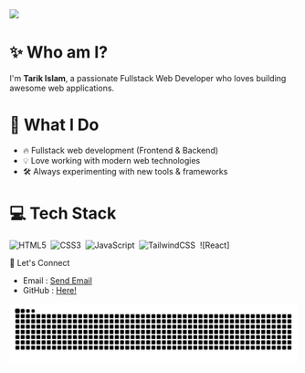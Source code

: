 <img src='https://user-images.githubusercontent.com/74038190/212749447-bfb7e725-6987-49d9-ae85-2015e3e7cc41.gif'>

# ✨ Who am I?
I'm **Tarik Islam**, a passionate Fullstack Web Developer who loves building awesome web applications.

# 🚀 What I Do

* 🔥 Fullstack web development (Frontend & Backend)
* 💡 Love working with modern web technologies
* 🛠️ Always experimenting with new tools & frameworks


# 💻 Tech Stack
![HTML5](https://img.shields.io/badge/html5-%23E34F26.svg?style=for-the-badge&logo=html5&logoColor=white) &nbsp;![CSS3](https://img.shields.io/badge/css3-%231572B6.svg?style=for-the-badge&logo=css3&logoColor=white) &nbsp;![JavaScript](https://img.shields.io/badge/javascript-%23323330.svg?style=for-the-badge&logo=javascript&logoColor=%23F7DF1E) &nbsp;![TailwindCSS](https://img.shields.io/badge/typescript-%23007ACC.svg?style=for-the-badge&logo=typescript&logoColor=white) &nbsp;![React]

💬 Let's Connect
* Email : <a href="mainulmi2006@gmail.com" target="_blank">Send Email</a>
* GitHub : <a href="https://github.com/TKPROG02" target="_blank">Here!</a>

<picture>
  <source media="(prefers-color-scheme: dark)" srcset="https://raw.githubusercontent.com/asmrprog-yt/asmrprog-yt/output/github-snake-dark.svg" />
  <source media="(prefers-color-scheme: light)" srcset="https://raw.githubusercontent.com/asmrprog-yt/asmrprog-yt/output/github-snake.svg" />
  <img alt="github-snake" src="https://raw.githubusercontent.com/asmrprog-yt/asmrprog-yt/output/github-snake.svg" />
</picture>
